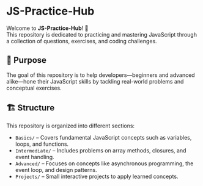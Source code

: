 # JS-Practice-Hub  

Welcome to **JS-Practice-Hub**! 🚀  
This repository is dedicated to practicing and mastering JavaScript through a collection of questions, exercises, and coding challenges.  

## 📌 Purpose  
The goal of this repository is to help developers—beginners and advanced alike—hone their JavaScript skills by tackling real-world problems and conceptual exercises.  

## 🏗️ Structure  
This repository is organized into different sections:  
- `Basics/` – Covers fundamental JavaScript concepts such as variables, loops, and functions.  
- `Intermediate/` – Includes problems on array methods, closures, and event handling.  
- `Advanced/` – Focuses on concepts like asynchronous programming, the event loop, and design patterns.  
- `Projects/` – Small interactive projects to apply learned concepts.  

